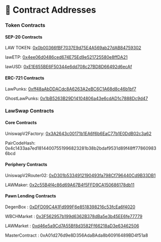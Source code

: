 # 📢 Contract Addresses

### Token Contracts

#### SEP-20 Contracts

LAW TOKEN: [0x0b00366fBF7037E9d75E4A569ab27dAB84759302](https://www.smartscan.cash/address/0x0b00366fBF7037E9d75E4A569ab27dAB84759302)

lawETP: [0x4ee06d0486ced674E75Ed9e521725580e8ffDA21](https://www.smartscan.cash/address/0x4ee06d0486ced674E75Ed9e521725580e8ffDA21)

lawUSD: [0xE1E655BE6F50344e6dd708c27BD8D66492d6ecAf](https://www.smartscan.cash/address/0xE1E655BE6F50344e6dd708c27BD8D66492d6ecAf)

#### ERC-721 Contracts

LawPunks: [0xff48aAbDDACdc8A6263A2eBC6C1A68d8c46b1bf7](https://www.smartscan.cash/address/0xff48aAbDDACdc8A6263A2eBC6C1A68d8c46b1bf7)

GhostLawPunks: [0x1bB5263B29D14104806a43e6cdAD1c7888Dc9d47](https://www.smartscan.cash/address/0x1bB5263B29D14104806a43e6cdAD1c7888Dc9d47)

###

### LawSwap Contracts

#### Core Contracts

UniswapV2Factory: [0x3A2643c00171b1EA6f6b6EaC77b1E0DdB02c3a62](https://www.smartscan.cash/address/0x3A2643c00171b1EA6f6b6EaC77b1E0DdB02c3a62)

PairCodeHash: 0x4c1433aa7ed18144007551996823281b38b2bdaf9531d89f48ff778609836bcd

#### Periphery Contracts

UniswapV2Router02: [0xD301b5334912190493fa798Cf796440Cd9B33DB1](https://www.smartscan.cash/address/0xD301b5334912190493fa798Cf796440Cd9B33DB1)

LAWMaker: [0x2c55B4f4c86d69A67B4f5FFD9CA150686178db11](https://www.smartscan.cash/address/0x2c55B4f4c86d69A67B4f5FFD9CA150686178db11)

#### Pawn Lending Contracts

DegenBox : [0xDFD09C4A1Fd999F6e8518398216c53fcEa6f4020](https://www.smartscan.cash/address/0xDFD09C4A1Fd999F6e8518398216c53fcEa6f4020)

WBCHMarket : [0x3F562957b199d6362B378dBa5e3b45EE6fe77779](https://www.smartscan.cash/address/0x3F562957b199d6362B378dBa5e3b45EE6fe77779)

LAWMarket : [0xd46e5a9Cd7A55Bf8d3582Ff66218aD3e63462506](https://www.smartscan.cash/address/0xd46e5a9Cd7A55Bf8d3582Ff66218aD3e63462506)

MasterContract : 0xA01d276d9e8D356AdaBAda8b60916489BD4f51a8




